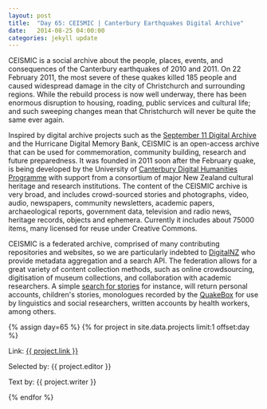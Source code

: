 ```yaml
---
layout: post
title:  "Day 65: CEISMIC | Canterbury Earthquakes Digital Archive"
date:   2014-08-25 04:00:00
categories: jekyll update
---
```


<!-- Remember to change the date above -->

CEISMIC is a social archive about the people, places, events, and consequences of the Canterbury earthquakes of 2010 and 2011. On 22 February 2011, the most severe of these quakes killed 185 people and caused widespread damage in the city of Christchurch and surrounding regions. While the rebuild process is now well underway, there has been enormous disruption to housing, roading, public services and cultural life; and such sweeping changes mean that Christchurch will never be quite the same ever again.

Inspired by digital archive projects such as the [September 11 Digital Archive](http://911digitalarchive.org/) and the Hurricane Digital Memory Bank, CEISMIC is an open-access archive that can be used for commemoration, community building, research and future preparedness. It was founded in 2011 soon after the February quake, is being developed by the University of [Canterbury Digital Humanities Programme](http://dh.canterbury.ac.nz/) with support from a consortium of major New Zealand cultural heritage and research institutions. The content of the CEISMIC archive is very broad, and includes crowd-sourced stories and photographs, video, audio, newspapers, community newsletters, academic papers, archaeological reports, government data, television and radio news, heritage records, objects and ephemera. Currently it includes about 75000 items, many licensed for reuse under Creative Commons. 

CEISMIC is a federated archive, comprised of many contributing repositories and websites, so we are particularly indebted to [DigitalNZ](http://www.digitalnz.org/) who provide metadata aggregation and a search API. The federation allows for a great variety of content collection methods, such as online crowdsourcing, digitisation of museum collections, and collaboration with academic researchers. A simple [search for stories](http://www.ceismic.org.nz/search?q=stories) for instance, will return personal accounts, children's stories, monologues recorded by the [QuakeBox](http://www.nzilbb.canterbury.ac.nz/QuakeBox.shtml) for use by linguistics and social researchers, written accounts by health workers, among others. 




<!-- Remember to assign the day -->
{% assign day=65 %}
{% for project in site.data.projects limit:1 offset:day %}
<p>Link: <a href="{{ project.link }}">{{ project.link }}</a></p>
<p>Selected by: {{ project.editor }}</p>
<p>Text by: {{ project.writer }}</p>
{% endfor %}

